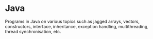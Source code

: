 # Java
Programs in Java on various topics such as jagged arrays, vectors, constructors, interface, inheritance, exception handling, multithreading, thread synchronisation, etc.
